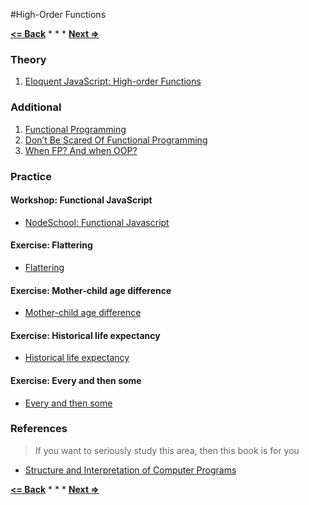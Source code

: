#High-Order Functions

**[<= Back](../03-data-structures/data-structures.md)**		*	*	*	**[Next =>](../05-oop/oop.md)**

### Theory

1. [Eloquent JavaScript: High-order Functions](http://eloquentjavascript.net/05_higher_order.html)

### Additional

1. [Functional Programming](http://scott.sauyet.com/Javascript/Talk/FunctionalProgramming/) 
1. [Don’t Be Scared Of Functional Programming](http://www.smashingmagazine.com/2014/07/02/dont-be-scared-of-functional-programming/)
1. [When FP? And when OOP?](http://raganwald.com/2013/04/08/functional-vs-OOP.html)

### Practice

#### Workshop: Functional JavaScript

* [NodeSchool: Functional Javascript](https://github.com/timoxley/functional-javascript-workshop)

#### Exercise:  Flattering

* [Flattering](http://eloquentjavascript.net/05_higher_order.html#h_aIOczlLyX1)

#### Exercise:  Mother-child age difference

* [Mother-child age difference](http://eloquentjavascript.net/05_higher_order.html#h_I9XoVSLsTV)

#### Exercise:  Historical life expectancy

* [Historical life expectancy](http://eloquentjavascript.net/05_higher_order.html#h_FkNn96IrQe)

#### Exercise:  Every and then some

* [Every and then some](http://eloquentjavascript.net/05_higher_order.html#h_jr7hZiuR7+)

### References

>If you want to seriously study this area, then this book is for you 

* [Structure and Interpretation of Computer Programs](https://mitpress.mit.edu/sicp/)


**[<= Back](../03-data-structures/data-structures.md)**		*	*	*	**[Next =>](../05-oop/oop.md)**





